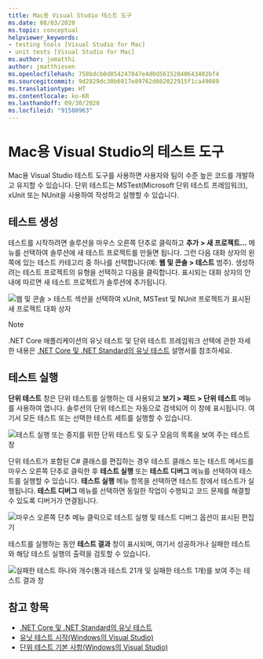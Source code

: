 ```yaml
---
title: Mac용 Visual Studio 테스트 도구
ms.date: 08/03/2020
ms.topic: conceptual
helpviewer_keywords:
- testing tools [Visual Studio for Mac]
- unit tests [Visual Studio for Mac]
ms.author: jomatthi
author: jmatthiesen
ms.openlocfilehash: 758bdcb0d854247847e4d0d56152840643402bf4
ms.sourcegitcommit: 9d2829dc30b6917e89762d602022915f1ca49089
ms.translationtype: HT
ms.contentlocale: ko-KR
ms.lasthandoff: 09/30/2020
ms.locfileid: "91580963"
---
```

# <a name="testing-tools-in-visual-studio-for-mac"></a>Mac용 Visual Studio의 테스트 도구

Mac용 Visual Studio 테스트 도구를 사용하면 사용자와 팀이 수준 높은 코드를 개발하고 유지할 수 있습니다. 단위 테스트는 MSTest(Microsoft 단위 테스트 프레임워크), xUnit 또는 NUnit을 사용하여 작성하고 실행할 수 있습니다.

## <a name="creating-tests"></a>테스트 생성
테스트를 시작하려면 솔루션을 마우스 오른쪽 단추로 클릭하고 **추가 > 새 프로젝트...** 메뉴를 선택하여 솔루션에 새 테스트 프로젝트를 만들면 됩니다. 그런 다음 대화 상자의 왼쪽에 있는 테스트 카테고리 중 하나를 선택합니다(예: **웹 및 콘솔 > 테스트** 범주). 생성하려는 테스트 프로젝트의 유형을 선택하고 다음을 클릭합니다. 표시되는 대화 상자의 안내에 따르면 새 테스트 프로젝트가 솔루션에 추가됩니다.

![웹 및 콘솔 > 테스트 섹션을 선택하여 xUnit, MSTest 및 NUnit 프로젝트가 표시된 새 프로젝트 대화 상자](media/create-new-test-project.PNG)

> [!NOTE]
> .NET Core 애플리케이션의 유닛 테스트 및 단위 테스트 프레임워크 선택에 관한 자세한 내용은 [.NET Core 및 .NET Standard의 유닛 테스트](/dotnet/core/testing/?pivots=xunit) 설명서를 참조하세요.

## <a name="running-tests"></a>테스트 실행
**단위 테스트** 창은 단위 테스트를 실행하는 데 사용되고 **보기 > 패드 > 단위 테스트** 메뉴를 사용하여 엽니다. 솔루션의 단위 테스트는 자동으로 검색되어 이 창에 표시됩니다. 여기서 모든 테스트 또는 선택한 테스트 세트를 실행할 수 있습니다.

![테스트 실행 또는 중지를 위한 단위 테스트 및 도구 모음의 목록을 보여 주는 테스트 창](media/test-window.PNG)

단위 테스트가 포함된 C# 클래스를 편집하는 경우 테스트 클래스 또는 테스트 메서드를 마우스 오른쪽 단추로 클릭한 후 **테스트 실행** 또는 **테스트 디버그** 메뉴를 선택하여 테스트를 실행할 수 있습니다. **테스트 실행** 메뉴 항목을 선택하면 테스트 창에서 테스트가 실행됩니다. **테스트 디버그** 메뉴를 선택하면 동일한 작업이 수행되고 코드 문제를 해결할 수 있도록 디버거가 연결됩니다.

![마우스 오른쪽 단추 메뉴 클릭으로 테스트 실행 및 테스트 디버그 옵션이 표시된 편집기](media/run-tests-context-menu.PNG)

테스트를 실행하는 동안 **테스트 결과** 창이 표시되며, 여기서 성공하거나 실패한 테스트와 해당 테스트 실행의 출력을 검토할 수 있습니다.

![실패한 테스트 하나와 개수(통과 테스트 21개 및 실패한 테스트 1개)를 보여 주는 테스트 결과 창](media/test-results-window.PNG)

## <a name="see-also"></a>참고 항목

- [.NET Core 및 .NET Standard의 유닛 테스트](/dotnet/core/testing)
- [유닛 테스트 시작(Windows의 Visual Studio)](/visualstudio/test/getting-started-with-unit-testing)
- [단위 테스트 기본 사항(Windows의 Visual Studio)](/visualstudio/test/unit-test-basics)